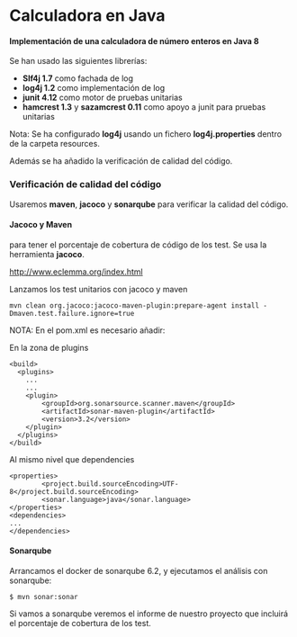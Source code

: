 # Calculadora en Java

#### Implementación de una calculadora de número enteros en Java 8

Se han usado las siguientes librerías:

- __Slf4j 1.7__ como fachada de log
- __log4j 1.2__ como implementación de log
- __junit 4.12__ como motor de pruebas unitarias
- __hamcrest 1.3__ y __sazamcrest 0.11__ como apoyo a junit para pruebas unitarias

Nota: Se ha configurado __log4j__ usando un fichero __log4j.properties__ dentro de la carpeta resources.

Además se ha añadido la verificación de calidad del código.

### Verificación de calidad del código

Usaremos __maven__, __jacoco__ y __sonarqube__ para verificar la calidad del código.

#### Jacoco y Maven

para tener el porcentaje de cobertura de código de los test. Se usa la herramienta __jacoco__.

http://www.eclemma.org/index.html

Lanzamos los test unitarios con jacoco y maven

```shell
mvn clean org.jacoco:jacoco-maven-plugin:prepare-agent install -Dmaven.test.failure.ignore=true
```

NOTA: En el pom.xml es necesario añadir:

En la zona de plugins

```code
<build>
  <plugins>
    ...
    ...
    <plugin>
    	<groupId>org.sonarsource.scanner.maven</groupId>
    	<artifactId>sonar-maven-plugin</artifactId>
    	<version>3.2</version>
    </plugin>
  </plugins>
</build>
```

Al mismo nivel que dependencies

```code
<properties>
		<project.build.sourceEncoding>UTF-8</project.build.sourceEncoding>
		<sonar.language>java</sonar.language>
</properties>
<dependencies>
...
</dependencies>
```

#### Sonarqube

Arrancamos el docker de sonarqube 6.2, y ejecutamos el análisis con sonarqube:

```
$ mvn sonar:sonar
```

Si vamos a sonarqube veremos el informe de nuestro proyecto que incluirá el porcentaje de cobertura de los test.
